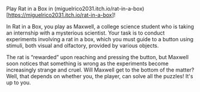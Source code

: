 Play Rat in a Box in (miguelrico2031.itch.io/rat-in-a-box)[https://miguelrico2031.itch.io/rat-in-a-box]!

In Rat in a Box, you play as Maxwell, a college science student who is taking an internship with a mysterious scientist. Your task is to conduct experiments involving a rat in a box, which you must guide to a button using stimuli, both visual and olfactory, provided by various objects.

The rat is “rewarded” upon reaching and pressing the button, but Maxwell soon notices that something is wrong as the experiments become increasingly strange and cruel. Will Maxwell get to the bottom of the matter? Well, that depends on whether you, the player, can solve all the puzzles! It's up to you.
